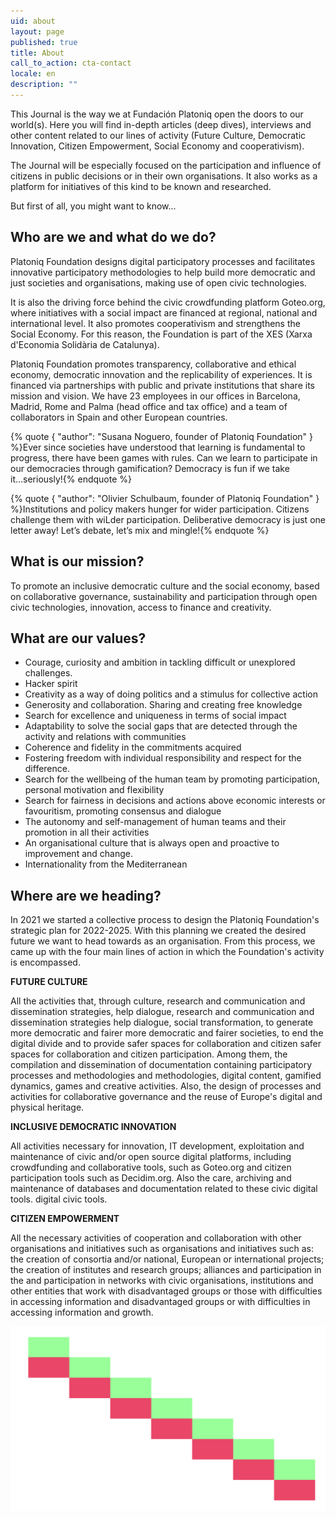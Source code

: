 ```yaml
---
uid: about
layout: page
published: true
title: About
call_to_action: cta-contact
locale: en
description: ""
---
```

This Journal is the way we at Fundación Platoniq open the doors to our world(s). Here you will find in-depth articles (deep dives), interviews and other content related to our lines of activity (Future Culture, Democratic Innovation, Citizen Empowerment, Social Economy and cooperativism).

The Journal will be especially focused on the participation and influence of citizens in public decisions or in their own organisations. It also works as a platform for initiatives of this kind to be known and researched.

But first of all, you might want to know...

## Who are we and what do we do?

Platoniq Foundation designs digital participatory processes and facilitates innovative participatory methodologies to help build more democratic and just societies and organisations, making use of open civic technologies.

It is also the driving force behind the civic crowdfunding platform Goteo.org, where initiatives with a social impact are financed at regional, national and international level. It also promotes cooperativism and strengthens the Social Economy. For this reason, the Foundation is part of the XES (Xarxa d'Economia Solidària de Catalunya).

Platoniq Foundation promotes transparency, collaborative and ethical economy, democratic innovation and the replicability of experiences. It is financed via partnerships with public and private institutions that share its mission and vision. We have 23 employees in our offices in Barcelona, Madrid, Rome and Palma (head office and tax office) and a team of collaborators in Spain and other European countries.

{% quote { "author": "Susana Noguero, founder of Platoniq Foundation" } %}Ever since societies have understood that learning is fundamental to progress, there have been games with rules. Can we learn to participate in our democracies through gamification? Democracy is fun if we take it...seriously!{% endquote %}

{% quote { "author": "Olivier Schulbaum, founder of Platoniq Foundation" } %}Institutions and policy makers hunger for wider participation. Citizens challenge them with wiLder participation. Deliberative democracy is just one letter away! Let’s debate, let’s mix and mingle!{% endquote %}

## What is our mission?

To promote an inclusive democratic culture and the social economy, based on collaborative governance, sustainability and participation through open civic technologies, innovation, access to finance and creativity.

## What are our values?

* Courage, curiosity and ambition in tackling difficult or unexplored challenges.
* Hacker spirit
* Creativity as a way of doing politics and a stimulus for collective action
* Generosity and collaboration. Sharing and creating free knowledge
* Search for excellence and uniqueness in terms of social impact
* Adaptability to solve the social gaps that are detected through the activity and relations with communities
* Coherence and fidelity in the commitments acquired
* Fostering freedom with individual responsibility and respect for the difference.
* Search for the wellbeing of the human team by promoting participation, personal motivation and flexibility
* Search for fairness in decisions and actions above economic interests or favouritism, promoting consensus and dialogue
* The autonomy and self-management of human teams and their promotion in all their activities
* An organisational culture that is always open and proactive to improvement and change.
* Internationality from the Mediterranean

## Where are we heading?

In 2021 we started a collective process to design the Platoniq Foundation's strategic plan for 2022-2025. With this planning we created the desired future we want to head towards as an organisation. From this process, we came up with the four main lines of action in which the Foundation's activity is encompassed.

**FUTURE CULTURE**

All the activities that, through culture, research and communication and dissemination strategies, help dialogue, research and communication and dissemination strategies help dialogue, social transformation, to generate more democratic and fairer more democratic and fairer societies, to end the digital divide and to provide safer spaces for collaboration and citizen safer spaces for collaboration and citizen participation. Among them, the compilation and dissemination of documentation containing participatory processes and methodologies and methodologies, digital content, gamified dynamics, games and creative activities. Also, the design of processes and activities for collaborative governance and the reuse of Europe's digital and physical heritage.

**INCLUSIVE DEMOCRATIC INNOVATION**

All activities necessary for innovation, IT development, exploitation and maintenance of civic and/or open source digital platforms, including crowdfunding and collaborative tools, such as Goteo.org and citizen participation tools such as Decidim.org. Also the care, archiving and maintenance of databases and documentation related to these civic digital tools. digital civic tools.

**CITIZEN EMPOWERMENT**

All the necessary activities of cooperation and collaboration with other organisations and initiatives such as organisations and initiatives such as: the creation of consortia and/or national, European or international projects; the creation of institutes and research groups; alliances and participation in the and participation in networks with civic organisations, institutions and other entities that work with disadvantaged groups or those with difficulties in accessing information and disadvantaged groups or with difficulties in accessing information and growth.

![Platoniq logo](/media/altres_altres-89.png "Platoniq")